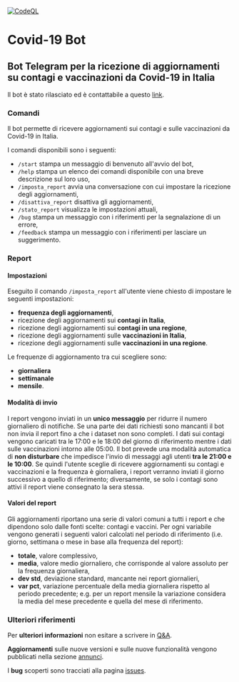 [![CodeQL](https://github.com/cavfiumella/covid19-bot/actions/workflows/codeql-analysis.yml/badge.svg)](https://github.com/cavfiumella/covid19-bot/actions/workflows/codeql-analysis.yml)

# Covid-19 Bot
## Bot Telegram per la ricezione di aggiornamenti su contagi e vaccinazioni da Covid-19 in Italia

Il bot è stato rilasciato ed è contattabile a questo [link](https://t.me/cavfiumella_covid19_bot).

### Comandi
Il bot permette di ricevere aggiornamenti sui contagi e sulle vaccinazioni da Covid-19 in Italia.

I comandi disponibili sono i seguenti:
- `/start` stampa un messaggio di benvenuto all'avvio del bot,
- `/help` stampa un elenco dei comandi disponibile con una breve descrizione sul loro uso,
- `/imposta_report` avvia una conversazione con cui impostare la ricezione degli aggiornamenti,
- `/disattiva_report` disattiva gli aggiornamenti,
- `/stato_report` visualizza le impostazioni attuali,
- `/bug` stampa un messaggio con i riferimenti per la segnalazione di un errore,
- `/feedback` stampa un messaggio con i riferimenti per lasciare un suggerimento.

### Report

#### Impostazioni
Eseguito il comando `/imposta_report` all'utente viene chiesto di impostare le seguenti impostazioni:
- **frequenza degli aggiornamenti**,
- ricezione degli aggiornamenti sui **contagi in Italia**,
- ricezione degli aggiornamenti sui **contagi in una regione**,
- ricezione degli aggiornamenti sulle **vaccinazioni in Italia**,
- ricezione degli aggiornamenti sulle **vaccinazioni in una regione**.

Le frequenze di aggiornamento tra cui scegliere sono:
- **giornaliera**
- **settimanale**
- **mensile**.

#### Modalità di invio
I report vengono inviati in un **unico messaggio** per ridurre il numero giornaliero di notifiche.
Se una parte dei dati richiesti sono mancanti il bot non invia il report fino a che i dataset non sono completi.
I dati sui contagi vengono caricati tra le 17:00 e le 18:00 del giorno di riferimento mentre i dati sulle vaccinazioni intorno alle 05:00.
Il bot prevede una modalità automatica di **non disturbare** che impedisce l'invio di messaggi agli utenti **tra le 21:00 e le 10:00**.
Se quindi l'utente sceglie di ricevere aggiornamenti su contagi e vaccinazioni e la frequenza è giornaliera, i report verranno inviati il giorno successivo a quello di riferimento; diversamente, se solo i contagi sono attivi il report viene consegnato la sera stessa.

#### Valori del report
Gli aggiornamenti riportano una serie di valori comuni a tutti i report e che dipendono solo dalle fonti scelte: contagi e vaccini.
Per ogni variabile vengono generati i seguenti valori calcolati nel periodo di riferimento (i.e. giorno, settimana o mese in base alla frequenza del report):
- **totale**, valore complessivo,
- **media**, valore medio giornaliero, che corrisponde al valore assoluto per la frequenza giornaliera,
- **dev std**, deviazione standard, mancante nei report giornalieri,
- **var pct**, variazione percentuale della media giornaliera rispetto al periodo precedente; e.g. per un report mensile la variazione considera la media del mese precedente e quella del mese di riferimento.

### Ulteriori riferimenti
Per **ulteriori informazioni** non esitare a scrivere in [Q&A](https://github.com/cavfiumella/covid19-bot/discussions/categories/q-a).

**Aggiornamenti** sulle nuove versioni e sulle nuove funzionalità vengono pubblicati nella sezione [annunci](https://github.com/cavfiumella/covid19-bot/discussions/categories/annunci).

I **bug** scoperti sono tracciati alla pagina [issues](https://github.com/cavfiumella/covid19-bot/issues).
